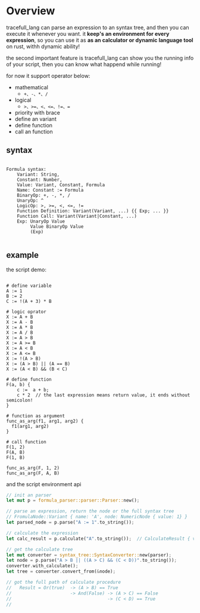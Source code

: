 

# Overview

tracefull_lang can parse an expression to an syntax tree, and then you can execute it whenever you want.
it **keep's an environment for every expression**, so you can use it as **as an calculator or dynamic language tool** on rust, 
withh dynamic ability!

the second important feature is tracefull_lang can show you the running info of your script, then you can know what happend while running!

for now it support operator below:

- mathematical
  - `+、-、*、/`
- logical
  - `>、>=、<、<=、!=、=`
- priority with brace
- define an variant
- define function
- call an function

## syntax
```

Formula syntax:
    Variant: String,
    Constant: Number,
    Value: Variant, Constant, Formula
    Name: Constant := Formula
    BinaryOp: +, -, *, /
    UnaryOp: ^
    LogicOp: >, >=, <, <=, !=
    Function Definition: Variant(Variant, ...) {{ Exp; ... }}
    Function Call: Variant(Variant|Constant, ...)
    Exp: UnaryOp Value
         Value BinaryOp Value
         (Exp)
         
```         

## example

the script demo:

```

# define variable
A := 1
B := 2
C := !(A + 3) * B

# logic oprator
X := A + B
X := A - B
X := A * B
X := A / B
X := A > B
X := A >= B
X := A < B
X := A <= B
X := !(A > B)
X := (A > B) || (A == B)
X := (A < B) && (B < C)

# define function 
F(a, b) { 
    c :=  a + b; 
    c * 2  // the last expression means return value, it ends without semicolon!
}

# function as argument
func_as_arg(f1, arg1, arg2) {
  f1(arg1, arg2)
}

# call function
F(1, 2)
F(A, B)
F(1, B)

func_as_arg(F, 1, 2)
func_as_arg(F, A, B)

```

and the script environment api

```rust
// init an parser
let mut p = formula_parser::parser::Parser::new();

// parse an expression, return the node or the full syntax tree
// FromulaNode::Variant { name: 'A', node: NumericNode { value: 1} }
let parsed_node = p.parse("A := 1".to_string()); 

// calculate the expression
let calc_result = p.calculate("A".to_string());  // CalculateResult { value: 1 }

// get the calculate tree
let mut converter = syntax_tree::SyntaxConverter::new(parser);
let node = p.parse("A > B || ((A > C) && (C < D))".to_string());
converter.with_calculate();
let tree = converter.convert_from(&node);

// got the full path of calculate procedure
//   Result = Or(true)  -> (A > B) == True
//                      -> And(False) -> (A > C) == False
//                                    -> (C < D) == True
//

```
